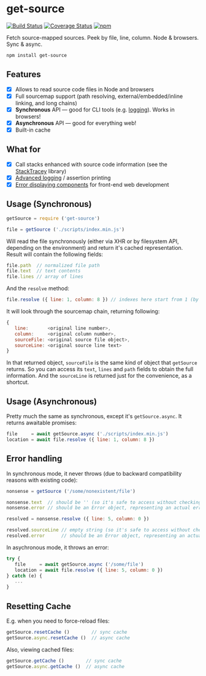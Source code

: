 # get-source

[![Build Status](https://travis-ci.org/xpl/get-source.svg?branch=master)](https://travis-ci.org/xpl/get-source) [![Coverage Status](https://coveralls.io/repos/github/xpl/get-source/badge.svg)](https://coveralls.io/github/xpl/get-source) [![npm](https://img.shields.io/npm/v/get-source.svg)](https://npmjs.com/package/get-source)

Fetch source-mapped sources. Peek by file, line, column. Node & browsers. Sync & async.

```bash
npm install get-source
```

## Features

- [x] Allows to read source code files in Node and browsers
- [x] Full sourcemap support (path resolving, external/embedded/inline linking, and long chains)
- [x] **Synchronous** API — good for CLI tools (e.g. [logging](https://github.com/xpl/ololog)). Works in browsers!
- [x] **Asynchronous** API — good for everything web!
- [x] Built-in cache

## What for

- [x] Call stacks enhanced with source code information (see the [StackTracey](https://github.com/xpl/stacktracey) library)
- [x] [Advanced logging](https://github.com/xpl/ololog) / assertion printing
- [x] [Error displaying components](https://github.com/xpl/panic-overlay) for front-end web development

## Usage (Synchronous)

```javascript
getSource = require ('get-source')
```
```javascript
file = getSource ('./scripts/index.min.js')
```

Will read the file synchronously (either via XHR or by filesystem API, depending on the environment) and return it's cached representation. Result will contain the following fields:

```javascript
file.path  // normalized file path
file.text  // text contents
file.lines // array of lines
```

And the `resolve` method:

```javascript
file.resolve ({ line: 1, column: 8 }) // indexes here start from 1 (by widely accepted convention). Zero indexes are invalid.
```

It will look through the sourcemap chain, returning following:

```javascript
{
   line:       <original line number>,
   column:     <original column number>,
   sourceFile: <original source file object>,
   sourceLine: <original source line text>
}
```

In that returned object, `sourceFile` is the same kind of object that `getSource` returns. So you can access its `text`, `lines` and `path` fields to obtain the full information. And the `sourceLine` is returned just for the convenience, as a shortcut.

## Usage (Asynchronous)

Pretty much the same as synchronous, except it's `getSource.async`. It returns awaitable promises:

```javascript
file     = await getSource.async ('./scripts/index.min.js')
location = await file.resolve ({ line: 1, column: 8 })
```

## Error handling

In synchronous mode, it never throws (due to backward compatibility reasons with existing code):

```javascript
nonsense = getSource ('/some/nonexistent/file')

nonsense.text  // should be '' (so it's safe to access without checking)
nonsense.error // should be an Error object, representing an actual error thrown during reading/parsing
```
```javascript
resolved = nonsense.resolve ({ line: 5, column: 0 })

resolved.sourceLine // empty string (so it's safe to access without checking)
resolved.error      // should be an Error object, representing an actual error thrown during reading/parsing
```

In asychronous mode, it throws an error:

```javascript
try { 
   file     = await getSource.async ('/some/file')
   location = await file.resolve ({ line: 5, column: 0 })
} catch (e) {
   ...
}
```

## Resetting Cache

E.g. when you need to force-reload files:

```javascript
getSource.resetCache ()        // sync cache
getSource.async.resetCache ()  // async cache
```

Also, viewing cached files:

```javascript
getSource.getCache ()        // sync cache
getSource.async.getCache ()  // async cache
```